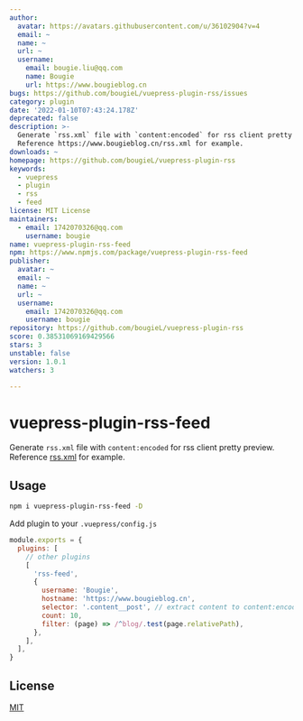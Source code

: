 ```yaml
---
author:
  avatar: https://avatars.githubusercontent.com/u/36102904?v=4
  email: ~
  name: ~
  url: ~
  username:
    email: bougie.liu@qq.com
    name: Bougie
    url: https://www.bougieblog.cn
bugs: https://github.com/bougieL/vuepress-plugin-rss/issues
category: plugin
date: '2022-01-10T07:43:24.178Z'
deprecated: false
description: >-
  Generate `rss.xml` file with `content:encoded` for rss client pretty preview.
  Reference https://www.bougieblog.cn/rss.xml for example.
downloads: ~
homepage: https://github.com/bougieL/vuepress-plugin-rss
keywords:
  - vuepress
  - plugin
  - rss
  - feed
license: MIT License
maintainers:
  - email: 1742070326@qq.com
    username: bougie
name: vuepress-plugin-rss-feed
npm: https://www.npmjs.com/package/vuepress-plugin-rss-feed
publisher:
  avatar: ~
  email: ~
  name: ~
  url: ~
  username:
    email: 1742070326@qq.com
    username: bougie
repository: https://github.com/bougieL/vuepress-plugin-rss
score: 0.38531069169429566
stars: 3
unstable: false
version: 1.0.1
watchers: 3

---
```


# vuepress-plugin-rss-feed

Generate `rss.xml` file with `content:encoded` for rss client pretty preview. Reference [rss.xml](./rss.xml) for example.

## Usage

```bash
npm i vuepress-plugin-rss-feed -D
```

Add plugin to your `.vuepress/config.js`

```js
module.exports = {
  plugins: [
    // other plugins
    [
      'rss-feed',
      {
        username: 'Bougie',
        hostname: 'https://www.bougieblog.cn',
        selector: '.content__post', // extract content to content:encoded
        count: 10,
        filter: (page) => /^blog/.test(page.relativePath),
      },
    ],
  ],
}
```

## License

[MIT](./LICENSE)
